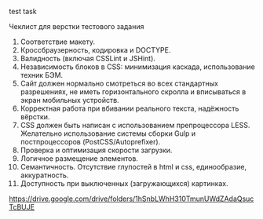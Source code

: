 test task

Чеклист для верстки тестового
задания
1. Соответствие макету.
2. Кроссбраузерность, кодировка и DOCTYPE.
3. Валидность (включая CSSLint и JSHint).
4. Независимость блоков в CSS: минимизация каскада, использование
техник БЭМ.
5. Сайт должен нормально смотреться во всех стандартных разрешениях,
не иметь горизонтального скролла и вписываться в экран мобильных
устройств.
6. Корректная работа при вбивании реального текста, надёжность вёрстки.
7. CSS должен быть написан с использованием препроцессора LESS.
Желательно использование системы сборки Gulp и постпроцессоров
(PostCSS/Autoprefixer).
8. Проверка и оптимизация скорости загрузки.
9. Логичное размещение элементов.
10. Семантичность. Отсутствие глупостей в html и css, единообразие, аккуратность.
11. Доступность при выключенных (загружающихся) картинках.

https://drive.google.com/drive/folders/1hSnbLWhH310TmunUWdZAdaQsucTcBUJE